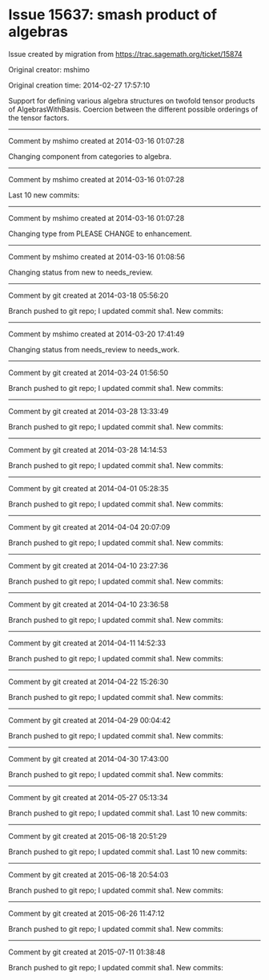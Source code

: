 # Issue 15637: smash product of algebras

Issue created by migration from https://trac.sagemath.org/ticket/15874

Original creator: mshimo

Original creation time: 2014-02-27 17:57:10

Support for defining various algebra structures on twofold tensor products of AlgebrasWithBasis. Coercion between the different possible orderings of the tensor factors.


---

Comment by mshimo created at 2014-03-16 01:07:28

Changing component from categories to algebra.


---

Comment by mshimo created at 2014-03-16 01:07:28

Last 10 new commits:


---

Comment by mshimo created at 2014-03-16 01:07:28

Changing type from PLEASE CHANGE to enhancement.


---

Comment by mshimo created at 2014-03-16 01:08:56

Changing status from new to needs_review.


---

Comment by git created at 2014-03-18 05:56:20

Branch pushed to git repo; I updated commit sha1. New commits:


---

Comment by mshimo created at 2014-03-20 17:41:49

Changing status from needs_review to needs_work.


---

Comment by git created at 2014-03-24 01:56:50

Branch pushed to git repo; I updated commit sha1. New commits:


---

Comment by git created at 2014-03-28 13:33:49

Branch pushed to git repo; I updated commit sha1. New commits:


---

Comment by git created at 2014-03-28 14:14:53

Branch pushed to git repo; I updated commit sha1. New commits:


---

Comment by git created at 2014-04-01 05:28:35

Branch pushed to git repo; I updated commit sha1. New commits:


---

Comment by git created at 2014-04-04 20:07:09

Branch pushed to git repo; I updated commit sha1. New commits:


---

Comment by git created at 2014-04-10 23:27:36

Branch pushed to git repo; I updated commit sha1. New commits:


---

Comment by git created at 2014-04-10 23:36:58

Branch pushed to git repo; I updated commit sha1. New commits:


---

Comment by git created at 2014-04-11 14:52:33

Branch pushed to git repo; I updated commit sha1. New commits:


---

Comment by git created at 2014-04-22 15:26:30

Branch pushed to git repo; I updated commit sha1. New commits:


---

Comment by git created at 2014-04-29 00:04:42

Branch pushed to git repo; I updated commit sha1. New commits:


---

Comment by git created at 2014-04-30 17:43:00

Branch pushed to git repo; I updated commit sha1. New commits:


---

Comment by git created at 2014-05-27 05:13:34

Branch pushed to git repo; I updated commit sha1. Last 10 new commits:


---

Comment by git created at 2015-06-18 20:51:29

Branch pushed to git repo; I updated commit sha1. Last 10 new commits:


---

Comment by git created at 2015-06-18 20:54:03

Branch pushed to git repo; I updated commit sha1. New commits:


---

Comment by git created at 2015-06-26 11:47:12

Branch pushed to git repo; I updated commit sha1. New commits:


---

Comment by git created at 2015-07-11 01:38:48

Branch pushed to git repo; I updated commit sha1. New commits:
